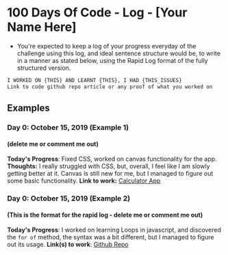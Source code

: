 # 100 Days Of Code - Log -  [Your Name Here]

- You're expected to keep a log of your progress everyday of the challenge using this log, and ideal sentence structure would be, to write in a manner as stated below, using the Rapid Log format of the fully structured version.

```md
I WORKED ON {THIS} AND LEARNT {THIS}, I HAD {THIS_ISSUES} 
Link to code github repo article or any proof of what you worked on
```

## Examples

### Day 0: October 15, 2019 (Example 1)

#### (delete me or comment me out)

**Today's Progress**: Fixed CSS, worked on canvas functionality for the app.
**Thoughts:** I really struggled with CSS, but, overall, I feel like I am slowly getting better at it. Canvas is still new for me, but I managed to figure out some basic functionality.
**Link to work:** [Calculator App](http://www.example.com)

### Day 0: October 15, 2019 (Example 2)

#### (This is the format for the rapid log - delete me or comment me out)

**Today's Progress**: I worked on learning Loops in javascript, and discovered the `for of` method, the syntax was a bit different, but I managed to figure out its usage.
**Link(s) to work**: [Github Repo](http://www.github.com)